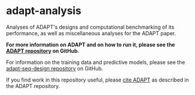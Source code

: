 # adapt-analysis
Analyses of ADAPT's designs and computational benchmarking of its performance, as well as miscellaneous analyses for the ADAPT paper.

**For more information on ADAPT and on how to run it, please see the [ADAPT repository](https://github.com/broadinstitute/adapt) on GitHub.**

For information on the training data and predictive models, please see the [adapt-seq-design repository](https://github.com/broadinstitute/adapt-seq-design) on GitHub.

If you find work in this repository useful, please [cite ADAPT](https://github.com/broadinstitute/adapt#citation) as described in the ADAPT repository.
